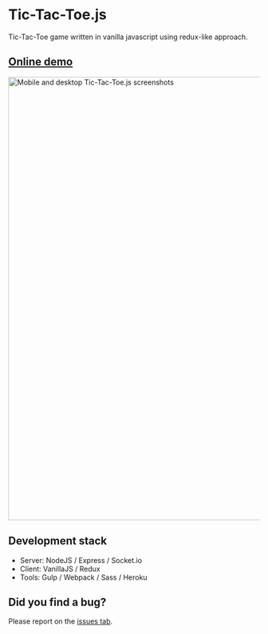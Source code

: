 # Tic-Tac-Toe.js

Tic-Tac-Toe game written in vanilla javascript using redux-like approach.

## [Online demo](https://rocky-ocean-52527.herokuapp.com/)

<a href="https://rocky-ocean-52527.herokuapp.com/" target="_blank"><img src="https://raw.githubusercontent.com/ramonvictor/tic-tac-toe-js/master/assets/tic-tac-toe.png" width="888" height="auto" alt="Mobile and desktop Tic-Tac-Toe.js screenshots"></a>

## Development stack
- Server: NodeJS / Express / Socket.io
- Client: VanillaJS / Redux
- Tools: Gulp / Webpack / Sass / Heroku

## Did you find a bug?

Please report on the [issues tab](https://github.com/ramonvictor/tic-tac-toe-js/issues).
